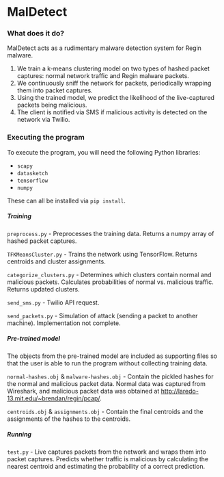 # MalDetect

### What does it do?
MalDetect acts as a rudimentary malware detection system for Regin malware.

1. We train a k-means clustering model on two types of hashed packet captures: normal network traffic and Regin malware packets.
2. We continuously sniff the network for packets, periodically wrapping them into packet captures.
3. Using the trained model, we predict the likelihood of the live-captured packets being malicious.
4. The client is notified via SMS if malicious activity is detected on the network via Twilio.

### Executing the program
To execute the program, you will need the following Python libraries: 
- `scapy`
- `datasketch`
- `tensorflow`
- `numpy`

These can all be installed via `pip install`.

##### Training
`preprocess.py` - Preprocesses the training data. Returns a numpy array of hashed packet captures.

`TFKMeansCluster.py` - Trains the network using TensorFlow. Returns centroids and cluster assignments.

`categorize_clusters.py` - Determines which clusters contain normal and malicious packets. Calculates probabilities of normal vs. malicious traffic. Returns updated clusters.

`send_sms.py` - Twilio API request.

`send_packets.py` - Simulation of attack (sending a packet to another machine). Implementation not complete.

##### Pre-trained model
The objects from the pre-trained model are included as supporting files so that the user is able to run the program without collecting training data.

`normal-hashes.obj` & `malware-hashes.obj` - Contain the pickled hashes for the normal and malicious packet data. Normal data was captured from Wireshark, and malicious packet data was obtained at http://laredo-13.mit.edu/~brendan/regin/pcap/.

`centroids.obj` & `assignments.obj` - Contain the final centroids and the assignments of the hashes to the centroids.

##### Running
`test.py` - Live captures packets from the network and wraps them into packet captures. Predicts whether traffic is malicious by calculating the nearest centroid and estimating the probability of a correct prediction.
